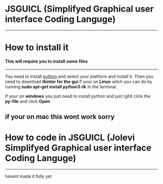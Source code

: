 # JSGUICL (Simplifyed Graphical user interface Coding Languge)
---
# How to install it
#### This will require you to install some files
---
You need to install [python](https://www.python.org/downloads/) and select your platform and install it.
Then you need to download **tkinter for  the gui** if your on **Linux** witch you can do by running **sudo apt-get install python3-tk** in the terminal.

If your on **windows** you just need to install python and just rghit click the **py-file** and click **Open**

if your on mac this wont work sorry
---
# How to code in JSGUICL (Jolevi Simplifyed Graphical user interface Coding Languge)
---
havent made it fully yet
